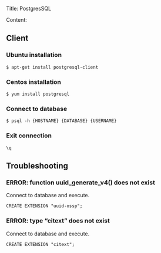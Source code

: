 Title: PostgresSQL

Content:

## Client

### Ubuntu installation
```
$ apt-get install postgresql-client
```

### Centos installation
```
$ yum install postgresql
```

### Connect to database
```
$ psql -h {HOSTNAME} {DATABASE} {USERNAME}
```

### Exit connection
```
\q
```

## Troubleshooting

### ERROR: function uuid_generate_v4() does not exist

Connect to database and execute.
```
CREATE EXTENSION "uuid-ossp";
```

### ERROR: type “citext” does not exist

Connect to database and execute.
```
CREATE EXTENSION "citext";
```

